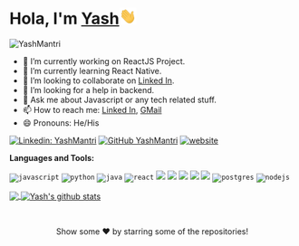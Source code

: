 <h1>Hola, I'm <a href="https://yashmantri20.github.io/yash-mantri/">Yash</a><img src="https://raw.githubusercontent.com/ABSphreak/ABSphreak/master/gifs/Hi.gif" width="30px"></h1>


<p align="left"> <img src="https://komarev.com/ghpvc/?username=yashmantri20&label=Views&color=blue&style=plastic" alt="YashMantri" /> </p>

- 🔭 I’m currently working on ReactJS Project.
- 🌱 I’m currently learning React Native.
- 👯 I’m looking to collaborate on [Linked In](https://linkedin.com/in/yashmantri20).
- 🤔 I’m looking for a help in backend.
- 💬 Ask me about Javascript or any tech related stuff.
- 📫 How to reach me: [Linked In](https://linkedin.com/in/yashmantri20), [GMail](mailto:mantriyash2025@gmail.com)
- 😄 Pronouns: He/His


[![Linkedin: YashMantri](https://img.shields.io/badge/-yashmantri-blue?style=flat-square&logo=Linkedin&logoColor=white&link=https://www.linkedin.com/in/yashmantri20/)](https://www.linkedin.com/in/yashmantri20/)
[![GitHub YashMantri](https://img.shields.io/github/followers/yashmantri20?label=follow&style=social)](https://github.com/yashmantri20)
[![website](https://img.shields.io/badge/PortfolioWebsite-YashMantri-2648ff?style=flat-square&logo=google-chrome)](https://yashmantri20.github.io/yash-mantri/)


**Languages and Tools:**  

<code><img height="30" alt="javascript" src="https://www.freepnglogos.com/uploads/javascript-png/javascript-vector-logo-yellow-png-transparent-javascript-vector-12.png"></code>
<code><img height="30" alt="python" src="https://user-images.githubusercontent.com/28840761/89373851-5696c900-d71c-11ea-9fad-09e52584c77b.png"></code>
<code><img height="30" alt="java" src="https://user-images.githubusercontent.com/28840761/89373844-54cd0580-d71c-11ea-8525-e618ed8e029d.png"></code>
<code><img height="30" alt="react" src="https://user-images.githubusercontent.com/28840761/89373852-5696c900-d71c-11ea-8d90-b469310bd189.png"></code>
<code><img height="30" src="https://www.freepnglogos.com/uploads/html5-logo-png/html5-logo-file-html-logo-black-svg-wikimedia-commons-1.png"></code>
<code><img height="30" src="https://www.freepnglogos.com/uploads/html5-logo-png/html5-logo-opencode-css-8.png"></code>
<code><img height="30" src="https://www.bloorresearch.com/wp-content/uploads/2013/03/MONGO-DB-logo-300x470--x.png"></code>
<code><img height="30" src="https://firebase.google.com/downloads/brand-guidelines/PNG/logo-logomark.png"></code>
<code><img height="30" src="https://res.cloudinary.com/practicaldev/image/fetch/s--LS4X9NFz--/c_limit%2Cf_auto%2Cfl_progressive%2Cq_auto%2Cw_880/https://pagepro.co/blog/wp-content/uploads/2020/03/react-native-logo-884x1024.png"></code>
<code><img height="30" alt="postgres" src="https://upload.wikimedia.org/wikipedia/commons/thumb/1/17/GraphQL_Logo.svg/1024px-GraphQL_Logo.svg.png"></code>
<code><img height="30" alt="nodejs" src="https://upload.wikimedia.org/wikipedia/commons/thumb/d/d9/Node.js_logo.svg/1280px-Node.js_logo.svg.png"></code>


<a href="https://github.com/yashmantri20">
  <img align="center" src="https://github-readme-stats.vercel.app/api/top-langs/?username=yashmantri20&theme=light&hide_langs_below=1" />
</a>
<a href="https://github.com/yashmantri20">
 <img align="center" src="https://github-readme-stats.vercel.app/api?username=yashmantri20&show_icons=true&theme=light&line_height=27" alt="Yash's github stats"/>
</a>
<p></p>
<br/>

<div align="center">

 Show some ❤️ by starring some of the repositories!

</div>
